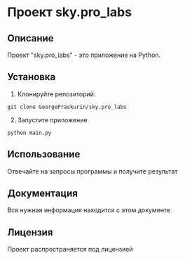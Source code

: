 # Проект sky.pro_labs

## Описание

Проект "sky.pro_labs" - это приложение на Python.

## Установка

1. Клонируйте репозиторий:
```
git clone GeorgePraskurin/sky.pro_labs
```
2. Запустите приложение
```
python main.py
```

## Использование

Отвечайте на запросы программы и получите результат

## Документация

Вся нужная информация находится с этом документе

## Лицензия

Проект распространяется под лицензией 